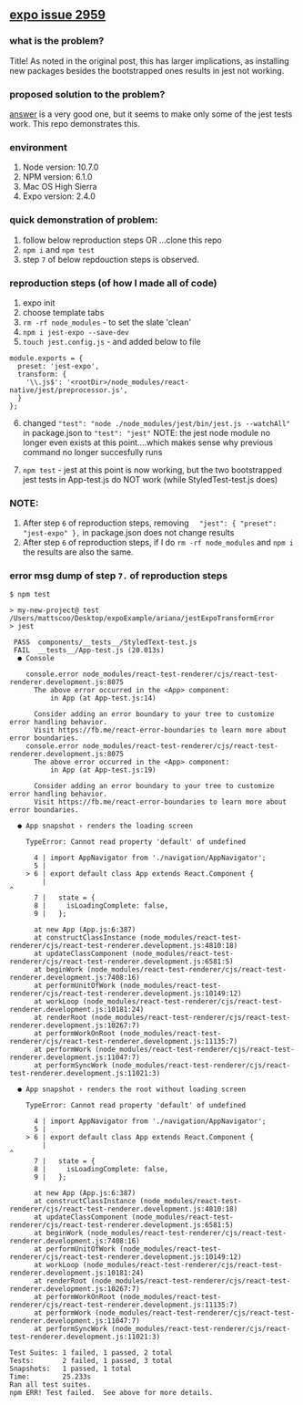 ## [expo issue 2959](https://github.com/expo/expo/issues/2595#issuecomment-441362040)


### what is the problem?
Title! As noted in the original post, this has larger implications, as installing new packages besides the bootstrapped ones results in jest not working.


### proposed solution to the problem?

[answer](https://github.com/expo/expo/issues/2595#issuecomment-440966998) is a very good one, but it seems to make only some of the jest tests work. This repo demonstrates this.

### environment
1. Node version: 10.7.0
2. NPM version: 6.1.0
3. Mac OS High Sierra 
4. Expo version: 2.4.0

### quick demonstration of problem:

1. follow below reproduction steps OR ...clone this repo
3. `npm i` and `npm test`
4. step `7` of below repdouction steps is observed.

### reproduction steps (of how I made all of code)

1. expo init
2. choose template tabs
3. `rm -rf node_modules` - to set the slate 'clean'
4. `npm i jest-expo --save-dev`
5. `touch jest.config.js` - and added below to file

```
module.exports = {
  preset: 'jest-expo',
  transform: {
    '\\.js$': '<rootDir>/node_modules/react-native/jest/preprocessor.js',
  }
};
```

6. changed `"test": "node ./node_modules/jest/bin/jest.js --watchAll"` in package.json to `"test": "jest"` NOTE: the jest node module no longer even exists at this point....which makes sense why previous command no longer succesfully runs

7. `npm test` - jest at this point is now working, but the two bootstrapped jest tests in App-test.js do NOT work (while StyledTest-test.js does)

### NOTE: 

1. After step `6` of reproduction steps, removing
`  "jest": {
    "preset": "jest-expo"
  },` in package.json does not change results
2. After step `6` of reproduction steps, if I do `rm -rf node_modules` and `npm i` the results are also the same.



### error msg dump of step `7.` of reproduction steps
```
$ npm test

> my-new-project@ test /Users/mattscoo/Desktop/expoExample/ariana/jestExpoTransformError
> jest

 PASS  components/__tests__/StyledText-test.js
 FAIL  __tests__/App-test.js (20.013s)
  ● Console

    console.error node_modules/react-test-renderer/cjs/react-test-renderer.development.js:8075
      The above error occurred in the <App> component:
          in App (at App-test.js:14)

      Consider adding an error boundary to your tree to customize error handling behavior.
      Visit https://fb.me/react-error-boundaries to learn more about error boundaries.
    console.error node_modules/react-test-renderer/cjs/react-test-renderer.development.js:8075
      The above error occurred in the <App> component:
          in App (at App-test.js:19)

      Consider adding an error boundary to your tree to customize error handling behavior.
      Visit https://fb.me/react-error-boundaries to learn more about error boundaries.

  ● App snapshot › renders the loading screen

    TypeError: Cannot read property 'default' of undefined

      4 | import AppNavigator from './navigation/AppNavigator';
      5 |
    > 6 | export default class App extends React.Component {
        |                                                                                                                                   ^
      7 |   state = {
      8 |     isLoadingComplete: false,
      9 |   };

      at new App (App.js:6:387)
      at constructClassInstance (node_modules/react-test-renderer/cjs/react-test-renderer.development.js:4810:18)
      at updateClassComponent (node_modules/react-test-renderer/cjs/react-test-renderer.development.js:6581:5)
      at beginWork (node_modules/react-test-renderer/cjs/react-test-renderer.development.js:7408:16)
      at performUnitOfWork (node_modules/react-test-renderer/cjs/react-test-renderer.development.js:10149:12)
      at workLoop (node_modules/react-test-renderer/cjs/react-test-renderer.development.js:10181:24)
      at renderRoot (node_modules/react-test-renderer/cjs/react-test-renderer.development.js:10267:7)
      at performWorkOnRoot (node_modules/react-test-renderer/cjs/react-test-renderer.development.js:11135:7)
      at performWork (node_modules/react-test-renderer/cjs/react-test-renderer.development.js:11047:7)
      at performSyncWork (node_modules/react-test-renderer/cjs/react-test-renderer.development.js:11021:3)

  ● App snapshot › renders the root without loading screen

    TypeError: Cannot read property 'default' of undefined

      4 | import AppNavigator from './navigation/AppNavigator';
      5 |
    > 6 | export default class App extends React.Component {
        |                                                                                                                                   ^
      7 |   state = {
      8 |     isLoadingComplete: false,
      9 |   };

      at new App (App.js:6:387)
      at constructClassInstance (node_modules/react-test-renderer/cjs/react-test-renderer.development.js:4810:18)
      at updateClassComponent (node_modules/react-test-renderer/cjs/react-test-renderer.development.js:6581:5)
      at beginWork (node_modules/react-test-renderer/cjs/react-test-renderer.development.js:7408:16)
      at performUnitOfWork (node_modules/react-test-renderer/cjs/react-test-renderer.development.js:10149:12)
      at workLoop (node_modules/react-test-renderer/cjs/react-test-renderer.development.js:10181:24)
      at renderRoot (node_modules/react-test-renderer/cjs/react-test-renderer.development.js:10267:7)
      at performWorkOnRoot (node_modules/react-test-renderer/cjs/react-test-renderer.development.js:11135:7)
      at performWork (node_modules/react-test-renderer/cjs/react-test-renderer.development.js:11047:7)
      at performSyncWork (node_modules/react-test-renderer/cjs/react-test-renderer.development.js:11021:3)

Test Suites: 1 failed, 1 passed, 2 total
Tests:       2 failed, 1 passed, 3 total
Snapshots:   1 passed, 1 total
Time:        25.233s
Ran all test suites.
npm ERR! Test failed.  See above for more details.
```


